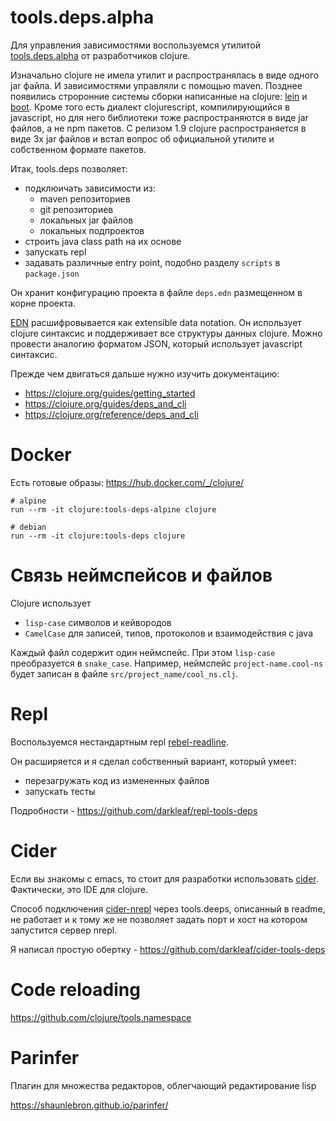 # tools.deps.alpha

Для управления зависимостями воспользуемся утилитой
[tools.deps.alpha](https://github.com/clojure/tools.deps.alpha)
от разработчиков clojure.

Изначально clojure не имела утилит и распространялась в
виде одного jar файла. И зависимостями управляли с помощью maven.
Позднее появились строронние системы сборки написанные на clojure:
[lein](https://leiningen.org/) и
[boot](http://boot-clj.com/).
Кроме того есть диалект clojurescript, компилирующийся в javascript,
но для него библиотеки тоже распространяются в виде jar файлов, а
не npm пакетов.
С релизом 1.9 clojure распространяется в виде 3х jar файлов
и встал вопрос об официальной утилите и собственном формате пакетов.

Итак, tools.deps позволяет:

+ подклюичать зависимости из:
  + maven репозиториев
  + git репозиториев
  + локальных jar файлов
  + локальных подпроектов
+ строить java class path на их основе
+ запускать repl
+ задавать различные entry point, подобно разделу `scripts` в `package.json`

Он хранит конфигурацию проекта в файле `deps.edn` размещенном в корне проекта.

[EDN](https://github.com/edn-format/edn) расшифровывается как extensible data notation.
Он использует clojure синтаксис и поддерживает все структуры данных clojure.
Можно провести аналогию форматом JSON, который использует javascript синтаксис.


Прежде чем двигаться дальше нужно изучить документацию:

+ https://clojure.org/guides/getting_started
+ https://clojure.org/guides/deps_and_cli
+ https://clojure.org/reference/deps_and_cli

# Docker

Есть готовые образы: https://hub.docker.com/_/clojure/

```
# alpine
run --rm -it clojure:tools-deps-alpine clojure
```

```
# debian
run --rm -it clojure:tools-deps clojure
```

# Связь неймспейсов и файлов

Clojure использует
+ `lisp-case` символов и кейвородов
+ `CamelCase` для записей, типов, протоколов и взаимодействия с java

Каждый файл содержит один неймспейс. При этом `lisp-case` преобразуется в `snake_case`.
Например, неймспейс `project-name.cool-ns` будет записан в файле
`src/project_name/cool_ns.clj`.

# Repl

Воспользуемся нестандартным repl [rebel-readline](https://github.com/bhauman/rebel-readline).

Он расширяется и я сделал собственный вариант, который умеет:

+ перезагружать код из измененных файлов
+ запускать тесты

Подробности - https://github.com/darkleaf/repl-tools-deps

# Cider

Если вы знакомы с emacs, то стоит для разработки использовать [cider](https://cider.readthedocs.io/en/latest/).
Фактически, это IDE для clojure.

Способ подключения [cider-nrepl](https://github.com/clojure-emacs/cider-nrepl) через tools.deeps,
описанный в readme, не работает и к тому же не позволяет задать порт и хост на котором запустится сервер nrepl.

Я написал простую обертку - https://github.com/darkleaf/cider-tools-deps

# Code reloading

https://github.com/clojure/tools.namespace

# Parinfer

Плагин для множества редакторов, облегчающий редактирование lisp

https://shaunlebron.github.io/parinfer/
